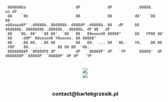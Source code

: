 

```
 888888ba                      dP            dP           .88888.                                      oo dP      
 88    `8b                     88            88          d8'   `88                                        88      
a88aaaa8P' .d8888b. 88d888b. d8888P .d8888b. 88  .dP     88        88d888b. d888888b .d8888b. .d8888b. dP 88  .dP 
 88   `8b. 88'  `88 88'  `88   88   88ooood8 88888"      88   YP88 88'  `88    .d8P' 88ooood8 Y8ooooo. 88 88888"  
 88    .88 88.  .88 88         88   88.  ... 88  `8b.    Y8.   .88 88        .Y8P    88.  ...       88 88 88  `8b.
 88888888P `88888P8 dP         dP   `88888P' dP   `YP     `88888'  dP       d888888P `88888P' `88888P' dP dP   `YP
```


<br/>
<div align="center">
    <img src="https://skillicons.dev/icons?i=js,ts,html,css,sass,nodejs,react,angular,nextjs" /><br>
    <img src="https://skillicons.dev/icons?i=mysql,prisma,redux,threejs,jest,mui,tailwind,git,figma" /></br>
</div> 
</br>
<h3 align="center">
    contact@bartekgrzesik.pl
</h3>
</br>





